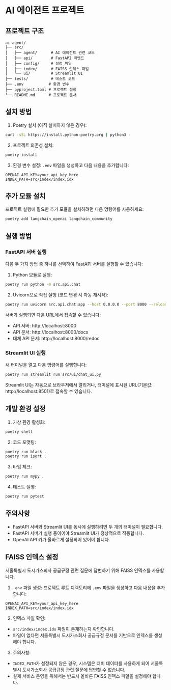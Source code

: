 # AI 에이전트 프로젝트

## 프로젝트 구조
```
ai-agent/
├── src/
│   ├── agent/      # AI 에이전트 관련 코드
│   ├── api/        # FastAPI 백엔드
│   ├── config/     # 설정 파일
│   ├── index/      # FAISS 인덱스 파일
│   └── ui/         # Streamlit UI
├── tests/          # 테스트 코드
├── .env           # 환경 변수
├── pyproject.toml # 프로젝트 설정
└── README.md      # 프로젝트 문서
```

## 설치 방법

1. Poetry 설치 (아직 설치하지 않은 경우):
```bash
curl -sSL https://install.python-poetry.org | python3 -
```

2. 프로젝트 의존성 설치:
```bash
poetry install
```

3. 환경 변수 설정:
`.env` 파일을 생성하고 다음 내용을 추가합니다:
```
OPENAI_API_KEY=your_api_key_here
INDEX_PATH=src/index/index.idx
```

## 추가 모듈 설치

프로젝트 실행에 필요한 추가 모듈을 설치하려면 다음 명령어를 사용하세요:
```bash
poetry add langchain_openai langchain_community
```

## 실행 방법

### FastAPI 서버 실행
다음 두 가지 방법 중 하나를 선택하여 FastAPI 서버를 실행할 수 있습니다:

1. Python 모듈로 실행:
```bash
poetry run python -m src.api.chat
```

2. Uvicorn으로 직접 실행 (코드 변경 시 자동 재시작):
```bash
poetry run uvicorn src.api.chat:app --host 0.0.0.0 --port 8000 --reload
```

서버가 실행되면 다음 URL에서 접속할 수 있습니다:
- API 서버: http://localhost:8000
- API 문서: http://localhost:8000/docs
- 대체 API 문서: http://localhost:8000/redoc

### Streamlit UI 실행
새 터미널을 열고 다음 명령어를 실행합니다:
```bash
poetry run streamlit run src/ui/chat_ui.py
```

Streamlit UI는 자동으로 브라우저에서 열리거나, 터미널에 표시된 URL(기본값: http://localhost:8501)로 접속할 수 있습니다.

## 개발 환경 설정

1. 가상 환경 활성화:
```bash
poetry shell
```

2. 코드 포맷팅:
```bash
poetry run black .
poetry run isort .
```

3. 타입 체크:
```bash
poetry run mypy .
```

4. 테스트 실행:
```bash
poetry run pytest
```

## 주의사항
- FastAPI 서버와 Streamlit UI를 동시에 실행하려면 두 개의 터미널이 필요합니다.
- FastAPI 서버가 실행 중이어야 Streamlit UI가 정상적으로 작동합니다.
- OpenAI API 키가 올바르게 설정되어 있어야 합니다.

## FAISS 인덱스 설정
서울특별시 도시가스회사 공급규정 관련 질문에 답변하기 위해 FAISS 인덱스를 사용합니다. 

1. `.env` 파일 생성:
프로젝트 루트 디렉토리에 `.env` 파일을 생성하고 다음 내용을 추가합니다:
```
OPENAI_API_KEY=your_api_key_here
INDEX_PATH=src/index/index.idx
```

2. 인덱스 파일 확인:
- `src/index/index.idx` 파일이 존재하는지 확인합니다.
- 파일이 없다면 서울특별시 도시가스회사 공급규정 문서를 기반으로 인덱스를 생성해야 합니다.

3. 주의사항:
- `INDEX_PATH`가 설정되지 않은 경우, 시스템은 더미 데이터를 사용하게 되어 서울특별시 도시가스회사 공급규정 관련 질문에 답변할 수 없습니다.
- 실제 서비스 운영을 위해서는 반드시 올바른 FAISS 인덱스 파일을 설정해야 합니다. 
